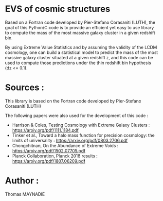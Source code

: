# EVS of cosmic structures
Based on a Fortran code developed by Pier-Stefano Corasaniti (LUTH), the goal of this Python/C code is to provide an efficient yet easy to use library to compute the mass of the most massive galaxy cluster in a given redshift bin. 

By using Extreme Value Statistics and by assuming the validity of the LCDM cosmology, one can build a statistical model to predict the mass of the most massive galaxy cluster situated at a given redshift z, and this code can be used to compute those predictions under the thin redshift bin hypothesis (dz <= 0.1). 

# Sources :
This library is based on the Fortran code developed by Pier-Stefano Corasaniti (LUTH)

The following papers were also used for the development of this code :
- Harrison & Coles, Testing Cosmology with Extreme Galaxy Clusters : https://arxiv.org/pdf/1111.1184.pdf
- Tinker et al., Toward a halo mass function for precision cosmology: the limits of universality : https://arxiv.org/pdf/0803.2706.pdf
- Chongchitnan, On the Abundance of Extreme Voids : https://arxiv.org/pdf/1502.07705.pdf
- Planck Collaboration, Planck 2018 results : https://arxiv.org/pdf/1807.06209.pdf

# Author :
Thomas MAYNADIE
